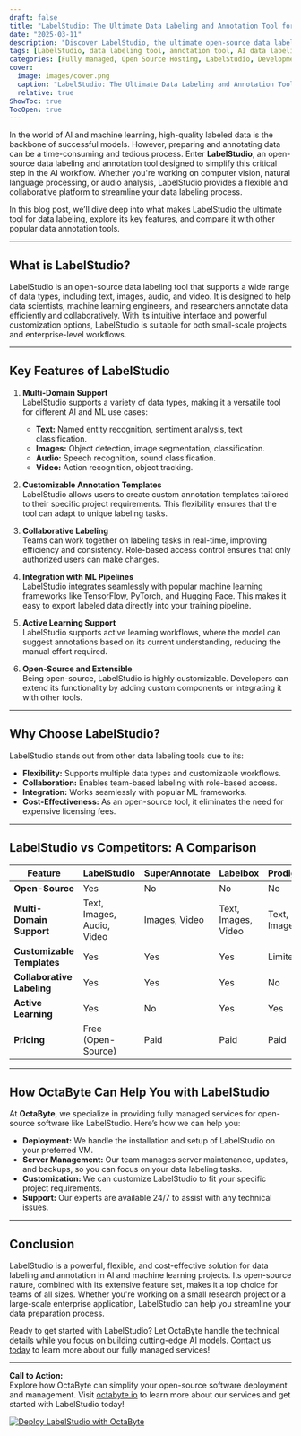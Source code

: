 ```yaml
---
draft: false
title: "LabelStudio: The Ultimate Data Labeling and Annotation Tool for AI & Machine Learning"
date: "2025-03-11"
description: "Discover LabelStudio, the ultimate open-source data labeling and annotation tool for AI and machine learning projects. Learn how it simplifies data preparation, enhances collaboration, and accelerates model training. Compare LabelStudio with other popular tools to see why it stands out."
tags: [LabelStudio, data labeling tool, annotation tool, AI data labeling, machine learning, open-source data annotation, LabelStudio vs competitors, data labeling software, AI data preparation, managed open-source services, OctaByte]
categories: [Fully managed, Open Source Hosting, LabelStudio, Development, Others]
cover:
  image: images/cover.png
  caption: "LabelStudio: The Ultimate Data Labeling and Annotation Tool for AI & Machine Learning"
  relative: true
ShowToc: true
TocOpen: true
---
```



In the world of AI and machine learning, high-quality labeled data is the backbone of successful models. However, preparing and annotating data can be a time-consuming and tedious process. Enter **LabelStudio**, an open-source data labeling and annotation tool designed to simplify this critical step in the AI workflow. Whether you're working on computer vision, natural language processing, or audio analysis, LabelStudio provides a flexible and collaborative platform to streamline your data labeling process.

In this blog post, we’ll dive deep into what makes LabelStudio the ultimate tool for data labeling, explore its key features, and compare it with other popular data annotation tools.

---

## What is LabelStudio?

LabelStudio is an open-source data labeling tool that supports a wide range of data types, including text, images, audio, and video. It is designed to help data scientists, machine learning engineers, and researchers annotate data efficiently and collaboratively. With its intuitive interface and powerful customization options, LabelStudio is suitable for both small-scale projects and enterprise-level workflows.

---

## Key Features of LabelStudio

1. **Multi-Domain Support**  
   LabelStudio supports a variety of data types, making it a versatile tool for different AI and ML use cases:
   - **Text:** Named entity recognition, sentiment analysis, text classification.
   - **Images:** Object detection, image segmentation, classification.
   - **Audio:** Speech recognition, sound classification.
   - **Video:** Action recognition, object tracking.

2. **Customizable Annotation Templates**  
   LabelStudio allows users to create custom annotation templates tailored to their specific project requirements. This flexibility ensures that the tool can adapt to unique labeling tasks.

3. **Collaborative Labeling**  
   Teams can work together on labeling tasks in real-time, improving efficiency and consistency. Role-based access control ensures that only authorized users can make changes.

4. **Integration with ML Pipelines**  
   LabelStudio integrates seamlessly with popular machine learning frameworks like TensorFlow, PyTorch, and Hugging Face. This makes it easy to export labeled data directly into your training pipeline.

5. **Active Learning Support**  
   LabelStudio supports active learning workflows, where the model can suggest annotations based on its current understanding, reducing the manual effort required.

6. **Open-Source and Extensible**  
   Being open-source, LabelStudio is highly customizable. Developers can extend its functionality by adding custom components or integrating it with other tools.

---

## Why Choose LabelStudio?

LabelStudio stands out from other data labeling tools due to its:
- **Flexibility:** Supports multiple data types and customizable workflows.
- **Collaboration:** Enables team-based labeling with role-based access.
- **Integration:** Works seamlessly with popular ML frameworks.
- **Cost-Effectiveness:** As an open-source tool, it eliminates the need for expensive licensing fees.

---

## LabelStudio vs Competitors: A Comparison

| Feature                  | LabelStudio          | SuperAnnotate         | Labelbox              | Prodigy               |
|--------------------------|----------------------|-----------------------|-----------------------|-----------------------|
| **Open-Source**          | Yes                  | No                    | No                    | No                    |
| **Multi-Domain Support** | Text, Images, Audio, Video | Images, Video       | Text, Images, Video   | Text, Images          |
| **Customizable Templates** | Yes                | Yes                   | Yes                   | Limited               |
| **Collaborative Labeling** | Yes                | Yes                   | Yes                   | No                    |
| **Active Learning**      | Yes                  | No                    | Yes                   | Yes                   |
| **Pricing**              | Free (Open-Source)   | Paid                  | Paid                  | Paid                  |

---

## How OctaByte Can Help You with LabelStudio

At **OctaByte**, we specialize in providing fully managed services for open-source software like LabelStudio. Here’s how we can help you:
- **Deployment:** We handle the installation and setup of LabelStudio on your preferred VM.
- **Server Management:** Our team manages server maintenance, updates, and backups, so you can focus on your data labeling tasks.
- **Customization:** We can customize LabelStudio to fit your specific project requirements.
- **Support:** Our experts are available 24/7 to assist with any technical issues.

---

## Conclusion

LabelStudio is a powerful, flexible, and cost-effective solution for data labeling and annotation in AI and machine learning projects. Its open-source nature, combined with its extensive feature set, makes it a top choice for teams of all sizes. Whether you're working on a small research project or a large-scale enterprise application, LabelStudio can help you streamline your data preparation process.

Ready to get started with LabelStudio? Let OctaByte handle the technical details while you focus on building cutting-edge AI models. [Contact us today](https://octabyte.io) to learn more about our fully managed services!

---

**Call to Action:**  
Explore how OctaByte can simplify your open-source software deployment and management. Visit [octabyte.io](https://octabyte.io) to learn more about our services and get started with LabelStudio today!

[![Deploy LabelStudio with OctaByte](/images/deploy-on-octabyte.png)](https://octabyte.io/fully-managed-open-source-services/development/others/labelstudio)